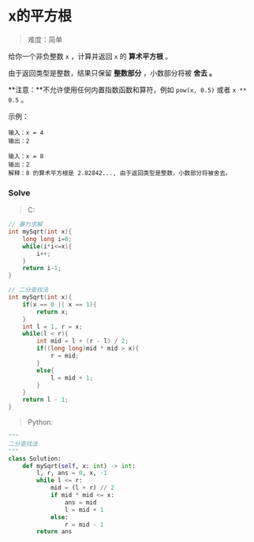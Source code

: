 # x的平方根

>   难度：简单

给你一个非负整数 `x` ，计算并返回 `x` 的 **算术平方根** 。

由于返回类型是整数，结果只保留 **整数部分** ，小数部分将被 **舍去 。**

**注意：**不允许使用任何内置指数函数和算符，例如 `pow(x, 0.5)` 或者 `x ** 0.5` 。



示例：

```
输入：x = 4
输出：2

输入：x = 8
输出：2
解释：8 的算术平方根是 2.82842..., 由于返回类型是整数，小数部分将被舍去。
```

### Solve

>   C:
>

```C
// 暴力求解
int mySqrt(int x){
    long long i=0;
    while(i*i<=x){
        i++;
    }
    return i-1;
}
```

```C
// 二分查找法
int mySqrt(int x){
    if(x == 0 || x == 1){
        return x;
    }
    int l = 1, r = x;
    while(l < r){
        int mid = l + (r - l) / 2;
        if((long long)mid * mid > x){
            r = mid;
        }
        else{
            l = mid + 1;
        }
    }
    return l - 1;
}
```

>   Python:

```python
"""
二分查找法
"""
class Solution:
    def mySqrt(self, x: int) -> int:
        l, r, ans = 0, x, -1
        while l <= r:
            mid = (l + r) // 2
            if mid * mid <= x:
                ans = mid
                l = mid + 1
            else:
                r = mid - 1
        return ans
```



